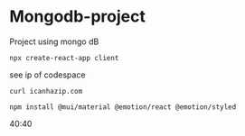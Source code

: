# Mongodb-project
Project using mongo dB  

```
npx create-react-app client
```
see ip of codespace
```
curl icanhazip.com
```

```
npm install @mui/material @emotion/react @emotion/styled
```

40:40